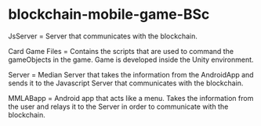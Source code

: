 # blockchain-mobile-game-BSc

JsServer = Server that communicates with the blockchain.

Card Game Files = Contains the scripts that are used to command the gameObjects in the game. Game is developed inside the Unity environment.

Server = Median Server that takes the information from the AndroidApp and sends it to the Javascript Server that communicates with the blockchain.

MMLABapp = Android app that acts like a menu. Takes the information from the user and relays it to the Server in order to communicate with the blockchain.
